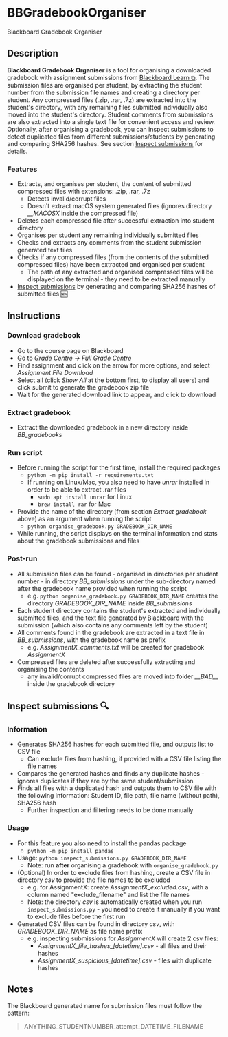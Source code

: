 # BBGradebookOrganiser

Blackboard Gradebook Organiser

## Description

**Blackboard Gradebook Organiser** is a tool for organising a downloaded gradebook with assignment submissions from [Blackboard Learn &#x29c9;](https://en.wikipedia.org/wiki/Blackboard_Learn).
The submission files are organised per student, by extracting the student number from the submission file names and creating a directory per student. Any compressed files (.zip, .rar, .7z) are extracted into the student's directory, with any remaining files submitted individually also moved into the student's directory. Student comments from submissions are also extracted into a single text file for convenient access and review.  
Optionally, after organising a gradebook, you can inspect submissions to detect duplicated files from different submissions/students by generating and comparing SHA256 hashes. See section [Inspect submissions](#inspect-submissions-mag) for details.

### Features

- Extracts, and organises per student, the content of submitted compressed files with extensions: .zip, .rar, .7z
  - Detects invalid/corrupt files
  - Doesn't extract macOS system generated files (ignores directory *__MACOSX* inside the compressed file)
- Deletes each compressed file after successful extraction into student directory
- Organises per student any remaining individually submitted files
- Checks and extracts any comments from the student submission generated text files
- Checks if any compressed files (from the contents of the submitted compressed files) have been extracted and organised per student
  - The path of any extracted and organised compressed files will be displayed on the terminal - they need to be extracted manually
- [Inspect submissions](#inspect-submissions-mag) by generating and comparing SHA256 hashes of submitted files :new:

## Instructions

### Download gradebook

- Go to the course page on Blackboard
- Go to *Grade Centre -> Full Grade Centre*
- Find assignment and click on the arrow for more options, and select *Assignment File Download*
- Select all (click *Show All* at the bottom first, to display all users) and click submit to generate the gradebook zip file
- Wait for the generated download link to appear, and click to download

### Extract gradebook

- Extract the downloaded gradebook in a new directory inside *BB_gradebooks*

### Run script

- Before running the script for the first time, install the required packages
  - `python -m pip install -r requirements.txt`
  - If running on Linux/Mac, you also need to have *unrar* installed in order to be able to extract .rar files
    - `sudo apt install unrar` for Linux
    - `brew install rar` for Mac
- Provide the name of the directory (from section *Extract gradebook* above) as an argument when running the script
  - `python organise_gradebook.py GRADEBOOK_DIR_NAME`
- While running, the script displays on the terminal information and stats about the gradebook submissions and files

### Post-run

- All submission files can be found - organised in directories per student number - in directory *BB_submissions* under the sub-directory named after the gradebook name provided when running the script
  - e.g. `python organise_gradebook.py GRADEBOOK_DIR_NAME` creates the directory *GRADEBOOK_DIR_NAME* inside *BB_submissions*
- Each student directory contains the student's extracted and individually submitted files, and the text file generated by Blackboard with the submission (which also contains any comments left by the student)
- All comments found in the gradebook are extracted in a text file in *BB_submissions*, with the gradebook name as prefix
  - e.g. *AssignmentX_comments.txt* will be created for gradebook *AssignmentX*
- Compressed files are deleted after successfully extracting and organising the contents
  - any invalid/corrupt compressed files are moved into folder *\_\_BAD\_\_* inside the gradebook directory

## Inspect submissions :mag:

### Information

- Generates SHA256 hashes for each submitted file, and outputs list to CSV file
  - Can exclude files from hashing, if provided with a CSV file listing the file names
- Compares the generated hashes and finds any duplicate hashes - ignores duplicates if they are by the same student/submission
- Finds all files with a duplicated hash and outputs them to CSV file with the following information: Student ID, file path, file name (without path), SHA256 hash
  - Further inspection and filtering needs to be done manually

### Usage

- For this feature you also need to install the pandas package
  - `python -m pip install pandas`
- Usage: `python inspect_submissions.py GRADEBOOK_DIR_NAME`
  - Note: run **after** organising a gradebook with `organise_gradebook.py`
- (Optional) In order to exclude files from hashing, create a CSV file in directory *csv* to provide the file names to be excluded
  - e.g. for AssignmentX: create *AssignmentX_excluded.csv*, with a column named "exclude_filename" and list the file names
  - Note: the directory *csv* is automatically created when you run `inspect_submissions.py` - you need to create it manually if you want to exclude files before the first run
- Generated CSV files can be found in directory *csv*, with *GRADEBOOK_DIR_NAME* as file name prefix
  - e.g. inspecting submissions for *AssignmentX* will create 2 csv files:
    - *AssignmentX_file_hashes_[datetime].csv* - all files and their hashes
    - *AssignmentX_suspicious_[datetime].csv* - files with duplicate hashes

## Notes

The Blackboard generated name for submission files must follow the pattern:
> ANYTHING_STUDENTNUMBER_attempt_DATETIME_FILENAME

